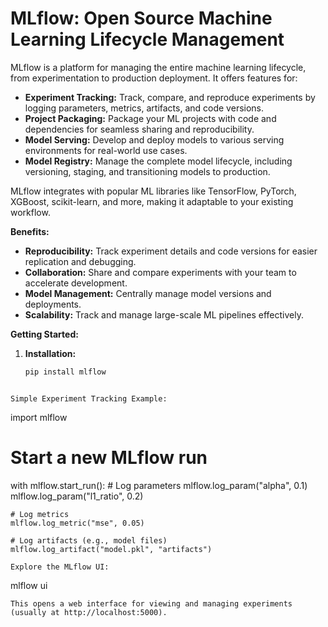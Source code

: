 # MLflow: Open Source Machine Learning Lifecycle Management

MLflow is a platform for managing the entire machine learning lifecycle, from experimentation to production deployment. It offers features for:

* **Experiment Tracking:** Track, compare, and reproduce experiments by logging parameters, metrics, artifacts, and code versions.
* **Project Packaging:** Package your ML projects with code and dependencies for seamless sharing and reproducibility.
* **Model Serving:** Develop and deploy models to various serving environments for real-world use cases.
* **Model Registry:** Manage the complete model lifecycle, including versioning, staging, and transitioning models to production.

MLflow integrates with popular ML libraries like TensorFlow, PyTorch, XGBoost, scikit-learn, and more, making it adaptable to your existing workflow.

**Benefits:**

* **Reproducibility:** Track experiment details and code versions for easier replication and debugging.
* **Collaboration:** Share and compare experiments with your team to accelerate development.
* **Model Management:**  Centrally manage model versions and deployments.
* **Scalability:** Track and manage large-scale ML pipelines effectively.

**Getting Started:**

1. **Installation:**

   ```bash
   pip install mlflow
```

Simple Experiment Tracking Example:
```
import mlflow

# Start a new MLflow run
with mlflow.start_run():
    # Log parameters
    mlflow.log_param("alpha", 0.1)
    mlflow.log_param("l1_ratio", 0.2)

    # Log metrics
    mlflow.log_metric("mse", 0.05)

    # Log artifacts (e.g., model files)
    mlflow.log_artifact("model.pkl", "artifacts")

```
Explore the MLflow UI:
```
mlflow ui

```
This opens a web interface for viewing and managing experiments (usually at http://localhost:5000).
